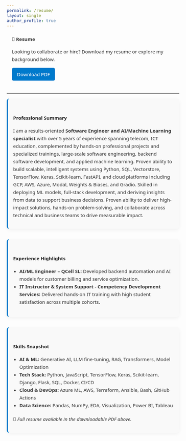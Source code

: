 ```yaml
---
permalink: /resume/
layout: single
author_profile: true
---
```


<style>
  body, h1, h2, h3, p, li {
    font-family: 'Segoe UI', Roboto, Helvetica, Arial, sans-serif;
    font-size: 15px;
    color: #333;
    line-height: 1.6;
  }
  section {
    padding: 0 1rem;
    max-width: 900px;
    margin-left: auto;
    margin-right: auto;
    margin-bottom: 2.5rem;
  }
  ul {
    padding-left: 1.3em;
    margin-bottom: 1.2rem;
  }
  h2 {
    font-weight: 600;
    color: #222;
    margin-top: 2rem;
    margin-bottom: 1rem;
  }
  .btn--primary {
    display: inline-block;
    padding: 0.5rem 1rem;
    background-color: #007acc;
    color: #fff;
    text-decoration: none;
    border-radius: 5px;
    transition: background 0.3s ease;
  }
  .btn--primary:hover {
    background-color: #005ea8;
  }
  .highlight-block {
    background-color: #f9f9f9;
    border-left: 4px solid #007acc;
    padding: 1rem;
    border-radius: 8px;
    margin-bottom: 2rem;
    box-shadow: 0 4px 12px rgba(0,0,0,0.05);
  }
</style>

<section>
  <h1>📄 Resume</h1>

  <p>Looking to collaborate or hire? Download my resume or explore my background below.</p>

  <a href="../assets/files/CV_AmiduDabor.pdf" class="btn--primary" target="_blank" download>Download PDF</a>
</section>

<hr>

<section class="highlight-block">
  <h2>Professional Summary</h2>

  <p>
    I am a results-oriented <strong>Software Engineer and AI/Machine Learning specialist</strong> with over 5 years of experience spanning telecom, ICT education, complemented by hands-on professional projects and specialized trainings, large-scale software engineering, backend software development, and applied machine learning. Proven ability to build scalable, intelligent systems using Python, SQL, Vectorstore, TensorFlow, Keras, Scikit-learn, FastAPI, and cloud platforms including GCP, AWS, Azure, Modal, Weights & Biases, and Gradio. Skilled in deploying ML models, full-stack development, and deriving insights from data to support business decisions. Proven ability to deliver high-impact solutions, hands-on problem-solving, and collaborate across technical and business teams to drive measurable impact.
  </p>
</section>

<section class="highlight-block">
  <h2>Experience Highlights</h2>
  <ul>
    <li><strong>AI/ML Engineer – QCell SL:</strong> Developed backend automation and AI models for customer billing and service optimization.</li>
    <li><strong>IT Instructor & System Support - Competency Development Services:</strong> Delivered hands-on IT training with high student satisfaction across multiple cohorts.</li>
  </ul>
</section>

<section class="highlight-block">
  <h2>Skills Snapshot</h2>
  <ul>
    <li><strong>AI & ML:</strong> Generative AI, LLM fine-tuning, RAG, Transformers, Model Optimization</li>
    <li><strong>Tech Stack:</strong> Python, JavaScript, TensorFlow, Keras, Scikit-learn, Django, Flask, SQL, Docker, CI/CD</li>
    <li><strong>Cloud & DevOps:</strong> Azure ML, AWS, Terraform, Ansible, Bash, GitHub Actions</li>
    <li><strong>Data Science:</strong> Pandas, NumPy, EDA, Visualization, Power BI, Tableau</li>
  </ul>
  <p>📎 <em>Full resume available in the downloadable PDF above.</em></p>
</section>
